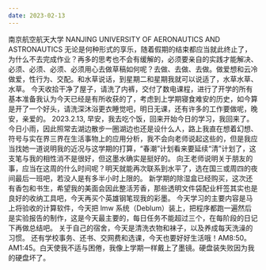 ```yaml
---
date: 2023-02-13
---
```


南京航空航天大学
NANJING UNIVERSITY OF AERONAUTICS AND ASTRONAUTICS
无论是何种形式的享乐，随着假期的结束都应当就此终止了，为什么不去完成作业？再多的思考也不会有缓解的，必须要亲自的实践才能解决、必须、必须、必须、必须用心去做草稿如何呢？去做、去做、去做。做爱想和云冷做爱，性行为、交配。和水草说话，到星期二和星期我就可以说适了，水草水草、水草。
今天收拾干净了屋子，请洗了内裤，交付了数电课程，进行了开学的所有基本准备我认为今天已经是有所收获的了，考虑到上学期寝食难安的历史，如今算是开了一个好头，请洗深沐浴更衣睡觉吧，明日无课，还有许多的工作要做呢，晚安，亲爱的。
2023.2.13,
早安，我去吃个饭，回来开始今日的学习，我回来了。今日小雨，因此照常去湖边散步一圈湖边也还是设什么人，路上我直在想着幻想、符号与实在界三界在生活事物上的应用分析，我不会向老师说起这些的，但是我应当找她一道说明我的近况与这学期的打算，“春潮”计划看来要延续“清”计划了，这支笔与我的相性消不是很好，但这墨水确实是挺好的。
向王老师说明关于朋友的事，应当在这周的什么时间呢？明天就能再次联系到水平了，选在国三或周四的夜间最后一班吧，若没人是有多半小时上限的。
新学期的除湿盒已经购买，这次还有香包和书生，希望我的美面会因此整活芳香，那些透明文件袋配业杆签其实也是良好的收纳工具吧，今天再买个英雄钢笔现我的彩墨。
今天学习的主要内容是马上将验收的计算软件，今天把 lmw 系统（Deblum）装上，把程序都跑一遍然后是实验报告的制作，这是今天最主要的，每日任务不能超过三个，在每阶段的日记下再做总结吧。
关于自己的宿舍，今天是清洗衣物和袜子，以及养成每天洗澡的习惯。
还有学校事务、还书、交网费和选课，今天也要好好生活哦！AM8:50。
AM1:45。白天使我不适与困倦，我像上学期一样戴上了墨镜。硬盘装失败因为我的硬盘坏了。

